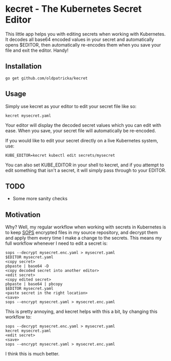 # kecret - The Kubernetes Secret Editor

This little app helps you with editing secrets when working with Kubernetes.
It decodes all base64 encoded values in your secret and automatically opens
$EDITOR, then automatically re-encodes them when you save your file and exit
the editor. Handy!

## Installation

```
go get github.com/oldpatricka/kecret
```

## Usage

Simply use kecret as your editor to edit your secret file like so:

```
kecret mysecret.yaml
```

Your editor will display the decoded secret values which you can edit with ease.
When you save, your secret file will automatically be re-encoded.

If you would like to edit your secret directly on a live Kubernetes system,
use:

```
KUBE_EDITOR=kecret kubectl edit secrets/mysecret
```

You can also set KUBE_EDITOR in your shell to kecret, and if you attempt to edit
something that isn't a secret, it will simply pass through to your EDITOR.

## TODO

* Some more sanity checks

## Motivation

Why? Well, my regular workflow when working with secrets in Kubernetes is to
keep [SOPS](https://github.com/mozilla/sops) encrypted files in my source
repository, and decrypt them and apply them every time I make a change to the
secrets. This means my full workflow whenever I need to edit a secret is:

```
sops --decrypt mysecret.enc.yaml > mysecret.yaml
$EDITOR mysecret.yaml
<copy secret>
pbpaste | base64 -D
<copy decoded secret into another editor>
<edit secret>
<copy edited secret>
pbpaste | base64 | pbcopy
$EDITOR mysecret.yaml
<paste secret in the right location>
<save>
sops --encrypt mysecret.yaml > mysecret.enc.yaml
```

This is pretty annoying, and kecret helps with this a bit, by changing this
workflow to:

```
sops --decrypt mysecret.enc.yaml > mysecret.yaml
kecret mysecret.yaml
<edit secret>
<save>
sops --encrypt mysecret.yaml > mysecret.enc.yaml
```

I think this is much better.
